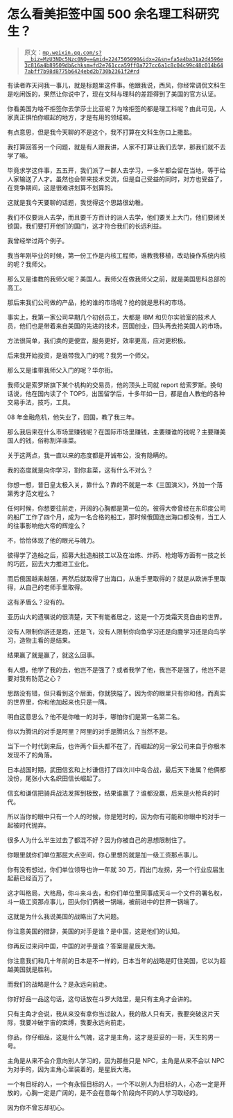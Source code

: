 # 怎么看美拒签中国 500 余名理工科研究生？

> 原文：[`mp.weixin.qq.com/s?__biz=MzU3NDc5Nzc0NQ==&mid=2247505090&idx=2&sn=fa5a4ba31a2d4596e3c816a4b89509db&chksm=fd2e761cca59ff0a727cc6a1c8c04c99c48c014b647abff7b98d8775b6424ebd2b730b2361f2#rd`](http://mp.weixin.qq.com/s?__biz=MzU3NDc5Nzc0NQ==&mid=2247505090&idx=2&sn=fa5a4ba31a2d4596e3c816a4b89509db&chksm=fd2e761cca59ff0a727cc6a1c8c04c99c48c014b647abff7b98d8775b6424ebd2b730b2361f2#rd)

有读者昨天问我一事儿，就是标题里这件事。他跟我说，西风，你经常调侃文科生是吃闲饭的，果然让你说中了，现在文科与理科的差距得到了美国的官方认证。 

你看美国为啥不拒签你去学莎士比亚呢？为啥拒签的都是理工科呢？由此可见，人家真正惧怕你崛起的地方，才是有用的领域嘛。 

有点意思，但是我今天聊的不是这个，我不打算在文科生伤口上撒盐。 

我打算回答另一个问题，就是有人跟我讲，人家不打算让我们去学，那我们就不去学了嘛。 

毕竟求学这件事，五五开，我们派了一群人去学习，一多半都会留在当地，等于给人家输送了人才。虽然也会带来技术交流，但是自己受益的同时，对方也受益了，在竞争期间，这是很难讲划算不划算的。

这就是我今天要聊的话题，我觉得这个思路很幼稚。 

我们不仅要派人去学，而且要千方百计的派人去学，他们要关上大门，他们要闭关锁国，我们要打开他们的国门，这才符合我们的长远利益。 

我曾经举过两个例子。 

我当年刚毕业的时候，第一份工作是内核工程师，谁教我移植，改动操作系统内核的呢？我师父。

那么又是谁教的我师父呢？美国人。我师父在做我师父之前，就是美国思科总部的高工。

那后来我们公司做的产品，抢的谁的市场呢？抢的就是思科的市场。

事实上，我第一家公司早期几个初创员工，大都是 IBM 和贝尔实验室的技术人员，他们也是带着来自美国的先进的技术，回国创业，回头再去抢美国人的市场。

方法很简单，我们卖的更便宜，服务更好，效率更高，应对更积极。 

后来我开始投资，是谁带我入门的呢？我另一个师父。

那么又是谁带我师父入门的呢？华尔街。

我师父是索罗斯旗下某个机构的交易员，他的顶头上司就 report 给索罗斯。换句话说，他在国内读了个 TOP5，出国留学后，十多年如一日，都是白人教他的各种交易手法，技巧，工具。

08 年金融危机，他失业了，回国，教了我三年。 

那么我后来在什么市场里赚钱呢？在国际市场里赚钱，主要赚谁的钱呢？主要赚美国人的钱，俗称割洋韭菜。 

关于这两点，我一直以来的态度都是开诚布公，没有隐瞒的。 

我的态度就是向你学习，割你韭菜，这有什么不对么？

你想一想，昔日皇太极入关，靠什么？靠的不就是一本《三国演义》，外加一个落第秀才范文程么？ 

任何时候，你想要往前走，开阔的心胸都是第一位的。彼得大帝曾经在东印度公司的船厂工作了四个月，成为一名合格的船工，那时候俄国连出海口都没有，当工人的往事影响他大帝的辉煌么？ 

不，恰恰体现了他的眼光与魄力。

彼得学了造船之后，招募大批造船技工以及在冶炼、炸药、枪炮等方面有一技之长的巧匠，回去大力推进工业化。

而后俄国越来越强，再然后就取得了出海口，从谁手里取得的？就是从欧洲手里取得，从自己的老师手里取得。 

这有矛盾么？没有的。 

亚历山大的遗嘱说的很清楚，天下有能者居之，这是一个万类霜天竞自由的世界。

没有人限制你游还是跑，还是飞，没有人限制你向鱼学习还是向鹿学习还是向鸟学习，造物主看的是结果。

结果赢了就是赢了，就这么回事。

有人想，他学了我的去，他岂不是强了？或者我学了他，我岂不是强了，他岂不是要对我有防范之心？ 

思路没有错，但只看到这个层面，你就狭隘了。因为你的眼里只有你和他，而真实的世界里，你和他加起来也只是一隅。

明白这意思么？他不是你唯一的对手，哪怕你们是第一名第二名。 

你以为腾讯的对手是阿里？阿里的对手是腾讯么？当然不是。

当下一个时代到来后，也许两个巨头都不在了，而崛起的另一家公司来自于你根本发现不了的角落。 

日本战国时期，武田信玄和上杉谦信打了四次川中岛合战，最后天下谁属？他俩都没份，尾张小大名织田信长崛起了。 

信玄和谦信把骑兵战法发挥到极致，结果谁赢了？谁都没赢，后来是火枪兵的时代。

所以当你的眼中只有一个人的时候，你是短时的，因为你有可能和你眼中的对手一起被时代抛弃。 

很多人为什么半生过去了都混不好？因为你被自己的思想限制住了。 

你眼里就你们单位那屁大点空间，你心里想的就是加一级工资那点事儿。 

你有没有想过，你们单位领导也许一年就 30 万，而出门左拐，另一个行业应届生起薪已经百万了。 

这才叫格局，大格局，你斗来斗去，和你们单位里同事成天斗一个文件的署名权，斗一级工资那点事儿，回头你们俩被一锅端，被前进中的世界一锅端了。 

这就是为什么我说美国的战略出了大问题。 

你注意美国的措辞，美国的对手是谁？是中国，这是他们的认知。

你再反过来问中国，中国的对手是谁？答案是星辰大海。

你注意我们和几十年前的日本是不一样的，日本当年的战略是盯住美国，它以为超越美国就是胜利。 

而我们的战略是什么？是永远向前走。 

你好好品一品这句话，这句话放在斗罗大陆里，是只有主角才会讲的。 

只有主角才会说，我从来没有拿你当过敌人，我的敌人只有天，我要突破这片天际，我要冲破宇宙的束缚，我要永远向前走。

你品，你仔细品，这是什么气魄，这才是主角，这才是妥妥的一哥，天生的男一号。 

主角是从来不会介意向别人学习的，因为那些只是 NPC，主角是从来不会以 NPC 为对手的，因为主角心里装着的，是星辰大海。

一个有目标的人，一个有永恒目标的人，一个不以别人为目标的人，心态一定是开放的，心胸一定是广阔的，是不会在意每个阶段向不同的人学习取经的。

因为你不曾忘却初心。